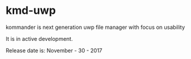 # kmd-uwp
kommander is next generation uwp file manager with focus on usability

It is in active development.

Release date is: November - 30 - 2017
